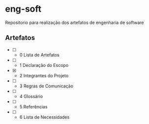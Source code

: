 # eng-soft
Repositorio para realização dos artefatos de engenharia de software

## Artefatos
- [ ] - 0  Lista de Artefatos
- [ ] - 1  Declaração do Escopo
- [X] - 2  Integrantes do Projeto
- [ ] - 3  Regras de Comunicação
- [ ] - 4  Glossário
- [ ] - 5  Referências
- [ ] - 6  Lista de Necessidades 